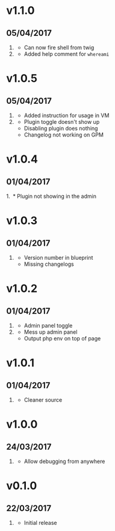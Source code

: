 # v1.1.0
## 05/04/2017

1. [](#new)
    * Can now fire shell from twig
1. [](#improved)
    * Added help comment for `whereami`

# v1.0.5
## 05/04/2017

1. [](#new)
    * Added instruction for usage in VM
1. [](#bugfix)
    * Plugin toggle doesn't show up
    * Disabling plugin does nothing
    * Changelog not working on GPM

# v1.0.4
## 01/04/2017

1. [](#bugfix)
    * Plugin not showing in the admin

# v1.0.3
## 01/04/2017

1. [](#bugfix)
    * Version number in blueprint
    * Missing changelogs

# v1.0.2
## 01/04/2017

1. [](#new)
    * Admin panel toggle
1. [](#bugfix)
    * Mess up admin panel
    * Output php env on top of page

# v1.0.1
## 01/04/2017

1. [](#new)
    * Cleaner source

# v1.0.0
## 24/03/2017

1. [](#new)
    * Allow debugging from anywhere

# v0.1.0
## 22/03/2017

1. [](#new)
    * Initial release
